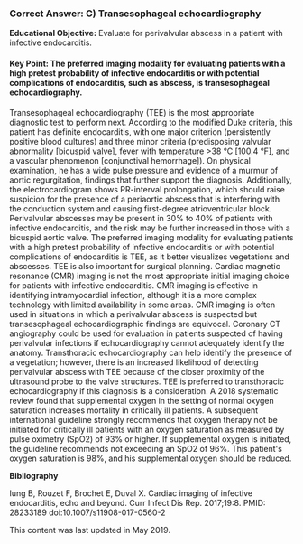 
### Correct Answer: C) Transesophageal echocardiography 

**Educational Objective:** Evaluate for perivalvular abscess in a patient with infective endocarditis.

#### **Key Point:** The preferred imaging modality for evaluating patients with a high pretest probability of infective endocarditis or with potential complications of endocarditis, such as abscess, is transesophageal echocardiography.

Transesophageal echocardiography (TEE) is the most appropriate diagnostic test to perform next. According to the modified Duke criteria, this patient has definite endocarditis, with one major criterion (persistently positive blood cultures) and three minor criteria (predisposing valvular abnormality [bicuspid valve], fever with temperature >38 °C [100.4 °F], and a vascular phenomenon [conjunctival hemorrhage]). On physical examination, he has a wide pulse pressure and evidence of a murmur of aortic regurgitation, findings that further support the diagnosis. Additionally, the electrocardiogram shows PR-interval prolongation, which should raise suspicion for the presence of a periaortic abscess that is interfering with the conduction system and causing first-degree atrioventricular block. Perivalvular abscesses may be present in 30% to 40% of patients with infective endocarditis, and the risk may be further increased in those with a bicuspid aortic valve. The preferred imaging modality for evaluating patients with a high pretest probability of infective endocarditis or with potential complications of endocarditis is TEE, as it better visualizes vegetations and abscesses. TEE is also important for surgical planning.
Cardiac magnetic resonance (CMR) imaging is not the most appropriate initial imaging choice for patients with infective endocarditis. CMR imaging is effective in identifying intramyocardial infection, although it is a more complex technology with limited availability in some areas. CMR imaging is often used in situations in which a perivalvular abscess is suspected but transesophageal echocardiographic findings are equivocal.
Coronary CT angiography could be used for evaluation in patients suspected of having perivalvular infections if echocardiography cannot adequately identify the anatomy.
Transthoracic echocardiography can help identify the presence of a vegetation; however, there is an increased likelihood of detecting perivalvular abscess with TEE because of the closer proximity of the ultrasound probe to the valve structures. TEE is preferred to transthoracic echocardiography if this diagnosis is a consideration.
A 2018 systematic review found that supplemental oxygen in the setting of normal oxygen saturation increases mortality in critically ill patients. A subsequent international guideline strongly recommends that oxygen therapy not be initiated for critically ill patients with an oxygen saturation as measured by pulse oximetry (SpO2) of 93% or higher. If supplemental oxygen is initiated, the guideline recommends not exceeding an SpO2 of 96%. This patient's oxygen saturation is 98%, and his supplemental oxygen should be reduced.

**Bibliography**

Iung B, Rouzet F, Brochet E, Duval X. Cardiac imaging of infective endocarditis, echo and beyond. Curr Infect Dis Rep. 2017;19:8. PMID: 28233189 doi:10.1007/s11908-017-0560-2

This content was last updated in May 2019.